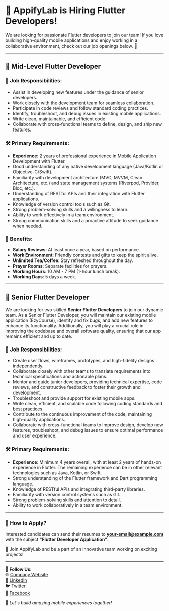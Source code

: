 # 📢 AppifyLab is Hiring Flutter Developers!

We are looking for passionate Flutter developers to join our team! If you love building high-quality mobile applications and enjoy working in a collaborative environment, check out our job openings below. 🚀

---

## 💼 Mid-Level Flutter Developer

### 📌 Job Responsibilities:
- Assist in developing new features under the guidance of senior developers.
- Work closely with the development team for seamless collaboration.
- Participate in code reviews and follow standard coding practices.
- Identify, troubleshoot, and debug issues in existing mobile applications.
- Write clean, maintainable, and efficient code.
- Collaborate with cross-functional teams to define, design, and ship new features.

### 🛠️ Primary Requirements:
- **Experience**: 2 years of professional experience in Mobile Application Development with Flutter.
- Good understanding of any native development language (Java/Kotlin or Objective-C/Swift).
- Familiarity with development architecture (MVC, MVVM, Clean Architecture, etc.) and state management systems (Riverpod, Provider, Bloc, etc.).
- Understanding of RESTful APIs and their integration with Flutter applications.
- Knowledge of version control tools such as Git.
- Strong problem-solving skills and a willingness to learn.
- Ability to work effectively in a team environment.
- Strong communication skills and a proactive attitude to seek guidance when needed.

### 🎁 Benefits:
- **Salary Reviews**: At least once a year, based on performance.
- **Work Environment**: Friendly contests and gifts to keep the spirit alive.
- **Unlimited Tea/Coffee**: Stay refreshed throughout the day.
- **Prayer Rooms**: Separate facilities for prayers.
- **Working Hours**: 10 AM - 7 PM (1-hour lunch break).
- **Working Days**: 5 days a week.

---

## 💼 Senior Flutter Developer

We are looking for two skilled **Senior Flutter Developers** to join our dynamic team. As a Senior Flutter Developer, you will maintain our existing mobile application (EzyCourse), identify and fix bugs, and add new features to enhance its functionality. Additionally, you will play a crucial role in improving the codebase and overall software quality, ensuring that our app remains efficient and up to date.

### 📌 Job Responsibilities:
- Create user flows, wireframes, prototypes, and high-fidelity designs independently.
- Collaborate closely with other teams to translate requirements into technical specifications and actionable plans.
- Mentor and guide junior developers, providing technical expertise, code reviews, and constructive feedback to foster their growth and development.
- Troubleshoot and provide support for existing mobile apps.
- Write clean, efficient, and scalable code following coding standards and best practices.
- Contribute to the continuous improvement of the code, maintaining high-quality applications.
- Collaborate with cross-functional teams to improve design, develop new features, troubleshoot, and debug issues to ensure optimal performance and user experience.

### 🛠️ Primary Requirements:
- **Experience**: Minimum 4 years overall, with at least 2 years of hands-on experience in Flutter. The remaining experience can be in other relevant technologies such as Java, Kotlin, or Swift.
- Strong understanding of the Flutter framework and Dart programming language.
- Knowledge of RESTful APIs and integrating third-party libraries.
- Familiarity with version control systems such as Git.
- Strong problem-solving skills and attention to detail.
- Ability to work collaboratively in a team environment.

---

### 📩 How to Apply?
Interested candidates can send their resumes to **[your-email@example.com](mailto:your-email@example.com)** with the subject **"Flutter Developer Application"**.

🚀 Join AppifyLab and be a part of an innovative team working on exciting projects!

---

🔗 **Follow Us:**  
🌐 [Company Website](https://www.appifylab.com/)  
💼 [LinkedIn](https://www.linkedin.com/company/fastitsolution/posts/?feedView=all)  
🐦 [Twitter](https://x.com/appifylab?mx=2)  
📘 [Facebook](https://www.facebook.com/appifylabnet/)

🚀 _Let's build amazing mobile experiences together!_
